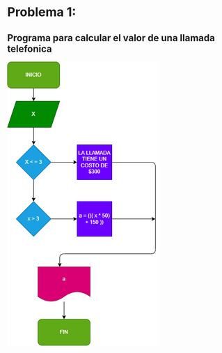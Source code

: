 # Problema 1:

## Programa para calcular el valor de una llamada telefonica

![Diagrama de flujo](Llamada.png)
